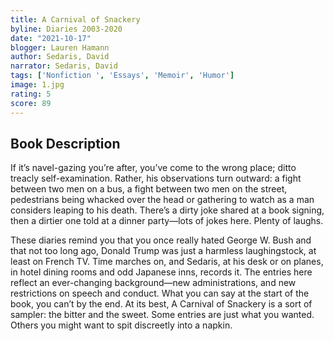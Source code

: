 ```yaml
---
title: A Carnival of Snackery
byline: Diaries 2003-2020
date: "2021-10-17"
blogger: Lauren Hamann
author: Sedaris, David
narrator: Sedaris, David
tags: ['Nonfiction ', 'Essays', 'Memoir', 'Humor']
image: 1.jpg
rating: 5
score: 89
---
```



## Book Description
If it’s navel-gazing you’re after, you’ve come to the wrong place; ditto treacly self-examination. Rather, his observations turn outward: a fight between two men on a bus, a fight between two men on the street, pedestrians being whacked over the head or gathering to watch as a man considers leap­ing to his death. There’s a dirty joke shared at a book signing, then a dirtier one told at a dinner party—lots of jokes here. Plenty of laughs.
 
These diaries remind you that you once really hated George W. Bush and that not too long ago, Donald Trump was just a harm­less laughingstock, at least on French TV. Time marches on, and Sedaris, at his desk or on planes, in hotel dining rooms and odd Japanese inns, records it. The entries here reflect an ever-changing background—new administrations, and new restrictions on speech and conduct. What you can say at the start of the book, you can’t by the end. At its best, A Carnival of Snackery is a sort of sampler: the bitter and the sweet. Some entries are just what you wanted. Others you might want to spit discreetly into a napkin.
